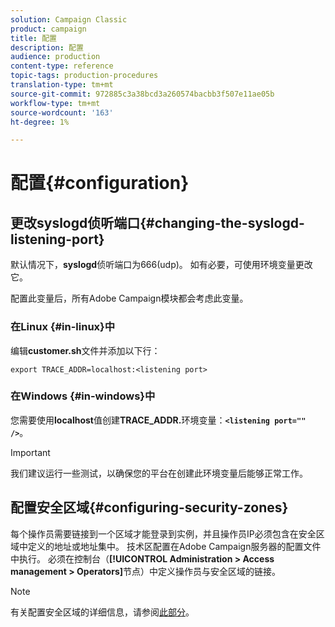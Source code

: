 ```yaml
---
solution: Campaign Classic
product: campaign
title: 配置
description: 配置
audience: production
content-type: reference
topic-tags: production-procedures
translation-type: tm+mt
source-git-commit: 972885c3a38bcd3a260574bacbb3f507e11ae05b
workflow-type: tm+mt
source-wordcount: '163'
ht-degree: 1%

---
```



# 配置{#configuration}

## 更改syslogd侦听端口{#changing-the-syslogd-listening-port}

默认情况下，**syslogd**&#x200B;侦听端口为666(udp)。 如有必要，可使用环境变量更改它。

配置此变量后，所有Adobe Campaign模块都会考虑此变量。

### 在Linux {#in-linux}中

编辑&#x200B;**customer.sh**&#x200B;文件并添加以下行：

```
export TRACE_ADDR=localhost:<listening port>
```

### 在Windows {#in-windows}中

您需要使用&#x200B;**localhost**&#x200B;值创建&#x200B;**TRACE_ADDR.**&#x200B;环境变量：**`<listening port="" />`**。

>[!IMPORTANT]
>
>我们建议运行一些测试，以确保您的平台在创建此环境变量后能够正常工作。

## 配置安全区域{#configuring-security-zones}

每个操作员需要链接到一个区域才能登录到实例，并且操作员IP必须包含在安全区域中定义的地址或地址集中。 技术区配置在Adobe Campaign服务器的配置文件中执行。 必须在控制台（**[!UICONTROL Administration > Access management > Operators]**&#x200B;节点）中定义操作员与安全区域的链接。

>[!NOTE]
>
>有关配置安全区域的详细信息，请参阅[此部分](../../installation/using/configuring-campaign-server.md#defining-security-zones)。
